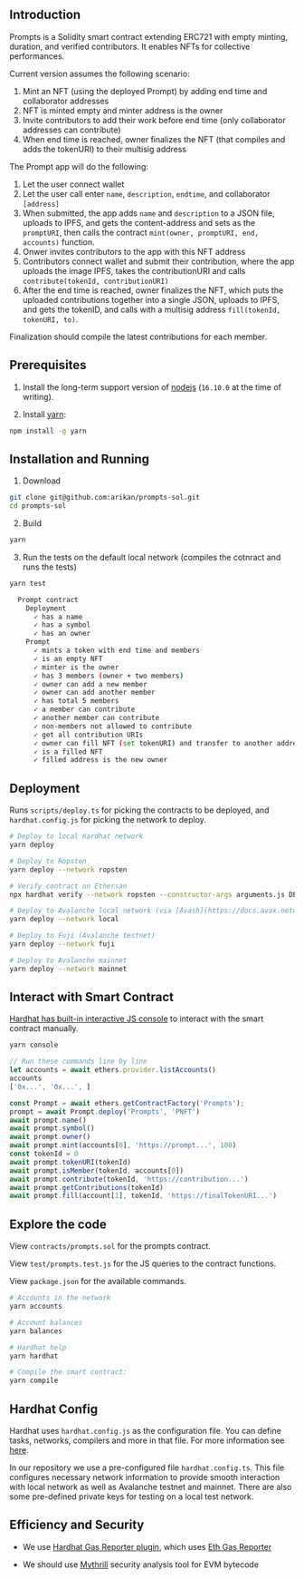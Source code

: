 ## Introduction

Prompts is a Solidity smart contract extending ERC721 with empty minting, duration, and verified contributors. It enables NFTs for collective performances.

Current version assumes the following scenario:
1. Mint an NFT (using the deployed Prompt) by adding end time and collaborator addresses
2. NFT is minted empty and minter address is the owner
3. Invite contributors to add their work before end time (only collaborator addresses can contribute)
4. When end time is reached, owner finalizes the NFT (that compiles and adds the tokenURI) to their multisig address

The Prompt app will do the following:
1. Let the user connect wallet
2. Let the user call enter `name`, `description`, `endtime`, and collaborator `[address]`
3. When submitted, the app adds `name` and `description` to a JSON file, uploads to IPFS, and gets the content-address and sets as the `promptURI`, then calls the contract `mint(owner, promptURI, end, accounts)` function.
4. Onwer invites contributors to the app with this NFT address
5. Contributors connect wallet and submit their contribution, where the app uploads the image IPFS, takes the contributionURI and calls `contribute(tokenId, contributionURI)`
6. After the end time is reached, owner finalizes the NFT, which puts the uploaded contributions together into a single JSON, uploads to IPFS, and gets the tokenID, and calls with a multisig address `fill(tokenId, tokenURI, to)`.

Finalization should compile the latest contributions for each member.

## Prerequisites

1. Install the long-term support version of [nodejs](https://nodejs.org/en) (`16.10.0` at the time of writing).

1. Install [yarn](https://yarnpkg.com):
```sh
npm install -g yarn
```

## Installation and Running

1. Download
```sh
git clone git@github.com:arikan/prompts-sol.git
cd prompts-sol
```

2. Build
```sh
yarn
```

3. Run the tests on the default local network (compiles the cotnract and runs the tests)
```sh
yarn test

  Prompt contract
    Deployment
      ✓ has a name
      ✓ has a symbol
      ✓ has an owner
    Prompt
      ✓ mints a token with end time and members
      ✓ is an empty NFT
      ✓ minter is the owner
      ✓ has 3 members (owner + two members)
      ✓ owner can add a new member
      ✓ owner can add another member
      ✓ has total 5 members
      ✓ a member can contribute
      ✓ another member can contribute
      ✓ non-members not allowed to contribute
      ✓ get all contribution URIs
      ✓ owner can fill NFT (set tokenURI) and transfer to another address (multisig)
      ✓ is a filled NFT
      ✓ filled address is the new owner
```
## Deployment

Runs `scripts/deploy.ts` for picking the contracts to be deployed, and `hardhat.config.js` for picking the network to deploy.


```sh
# Deploy to local Hardhat network
yarn deploy

# Deploy to Ropsten
yarn deploy --network ropsten

# Verify contract on Ethersan
npx hardhat verify --network ropsten --constructor-args arguments.js DEPLOYED_CONTRACT_ADDRESS

# Deploy to Avalanche local network (via [Avash](https://docs.avax.network/build/tools/avash))
yarn deploy --network local

# Deploy to Fuji (Avalanche testnet)
yarn deploy --network fuji

# Deploy to Avalanche mainnet
yarn deploy --network mainnet
```

## Interact with Smart Contract

[Hardhat has built-in interactive JS console](https://hardhat.org/guides/hardhat-console.html#using-the-hardhat-console) to interact with the smart contract manually.

```sh
yarn console
```

```js
// Run these commands line by line
let accounts = await ethers.provider.listAccounts()
accounts
['0x...', '0x...', ]

const Prompt = await ethers.getContractFactory('Prompts');
prompt = await Prompt.deploy('Prompts', 'PNFT')
await prompt.name()
await prompt.symbol()
await prompt.owner()
await prompt.mint(accounts[0], 'https://prompt...', 100)
const tokenId = 0
await prompt.tokenURI(tokenId)
await prompt.isMember(tokenId, accounts[0])
await prompt.contribute(tokenId, 'https://contribution...')
await prompt.getContributions(tokenId)
await prompt.fill(account[1], tokenId, 'https://finalTokenURI...')
```

## Explore the code

View `contracts/prompts.sol` for the prompts contract.

View `test/prompts.test.js` for the JS queries to the contract functions.

View `package.json` for the available commands.

```sh
# Accounts in the network
yarn accounts

# Account balances
yarn balances

# Hardhat help
yarn hardhat

# Compile the smart contract:
yarn compile
```

## Hardhat Config

Hardhat uses `hardhat.config.js` as the configuration file. You can define tasks, networks, compilers and more in that file. For more information see [here](https://hardhat.org/config/).

In our repository we use a pre-configured file `hardhat.config.ts`. This file configures necessary network information to provide smooth interaction with local network as well as Avalanche testnet and mainnet. There are also some pre-defined private keys for testing on a local test network.


## Efficiency and Security

- We use [Hardhat Gas Reporter plugin](https://hardhat.org/plugins/hardhat-gas-reporter.html), which uses [Eth Gas Reporter](https://hardhat.org/plugins/hardhat-gas-reporter.html)

- We should use [Mythrill](https://github.com/ConsenSys/mythril) security analysis tool for EVM bytecode

